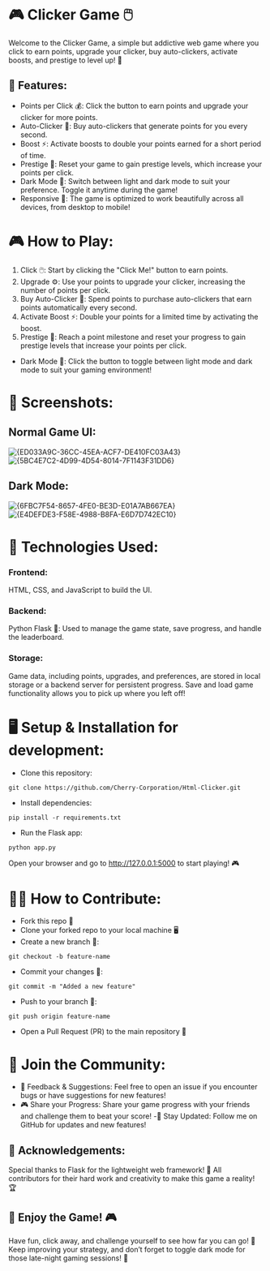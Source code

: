 # 🎮 Clicker Game 🖱️
Welcome to the Clicker Game, a simple but addictive web game where you click to earn points, upgrade your clicker, buy auto-clickers, activate boosts, and prestige to level up! 🌟

## 🚀 Features:
- Points per Click 💰: Click the button to earn points and upgrade your clicker for more points.
- Auto-Clicker 🤖: Buy auto-clickers that generate points for you every second.
- Boost ⚡: Activate boosts to double your points earned for a short period of time.
- Prestige 🏅: Reset your game to gain prestige levels, which increase your points per click.
- Dark Mode 🌙: Switch between light and dark mode to suit your preference. Toggle it anytime during the game!
- Responsive 📱: The game is optimized to work beautifully across all devices, from desktop to mobile!

# 🎮 How to Play:
1. Click 🖱️: Start by clicking the "Click Me!" button to earn points.
2. Upgrade ⚙️: Use your points to upgrade your clicker, increasing the number of points per click.
3. Buy Auto-Clicker 🤖: Spend points to purchase auto-clickers that earn points automatically every second.
4. Activate Boost ⚡: Double your points for a limited time by activating the boost.
5. Prestige 🏅: Reach a point milestone and reset your progress to gain prestige levels that increase your points per click.
- Dark Mode 🌙: Click the button to toggle between light mode and dark mode to suit your gaming environment!

# 📸 Screenshots:
## Normal Game UI:
![{ED033A9C-36CC-45EA-ACF7-DE410FC03A43}](https://github.com/user-attachments/assets/715483a7-949e-4880-a436-05317e3bfb91)
![{5BC4E7C2-4D99-4D54-8014-7F1143F31DD6}](https://github.com/user-attachments/assets/7476f36b-c8d1-478c-96e7-37ff2bb5357f)

## Dark Mode:
![{6FBC7F54-8657-4FE0-BE3D-E01A7AB667EA}](https://github.com/user-attachments/assets/f64d6873-fb33-4c3c-b1e5-007fb435a8bf)
![{E4DEFDE3-F58E-4988-B8FA-E6D7D742EC10}](https://github.com/user-attachments/assets/f0674137-802a-4eb1-a1b6-a3bd7c455f97)


# 🔧 Technologies Used:
### Frontend:

HTML, CSS, and JavaScript to build the UI.
### Backend:

Python Flask 🐍: Used to manage the game state, save progress, and handle the leaderboard.
### Storage:

Game data, including points, upgrades, and preferences, are stored in local storage or a backend server for persistent progress.
Save and load game functionality allows you to pick up where you left off!


# 🖥️ Setup & Installation for development:
- Clone this repository:
```
git clone https://github.com/Cherry-Corporation/Html-Clicker.git
```
- Install dependencies:
```
pip install -r requirements.txt
```
- Run the Flask app:
```
python app.py
```
Open your browser and go to http://127.0.0.1:5000 to start playing! 🎮

# 🧑‍💻 How to Contribute:
- Fork this repo 🍴
- Clone your forked repo to your local machine 🖥️
- Create a new branch 🌱:
```
git checkout -b feature-name
```
- Commit your changes 🚀:
```
git commit -m "Added a new feature"
```
- Push to your branch 🔼:
```
git push origin feature-name
```
- Open a Pull Request (PR) to the main repository 🔄

# 👥 Join the Community:
- 💬 Feedback & Suggestions: Feel free to open an issue if you encounter bugs or have suggestions for new features!
- 🎮 Share your Progress: Share your game progress with your friends and challenge them to beat your score!
-🚀 Stay Updated: Follow me on GitHub for updates and new features!


## 🤝 Acknowledgements:
Special thanks to Flask for the lightweight web framework! 🎉
All contributors for their hard work and creativity to make this game a reality! 🏆
## 🎉 Enjoy the Game! 🎮
Have fun, click away, and challenge yourself to see how far you can go! 🚀 Keep improving your strategy, and don’t forget to toggle dark mode for those late-night gaming sessions! 🌙


